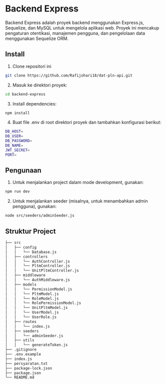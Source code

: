 # Backend Express

Backend Express adalah proyek backend menggunakan Express.js, Sequelize, dan MySQL untuk mengelola aplikasi web. Proyek ini mencakup pengaturan otentikasi, manajemen pengguna, dan pengelolaan data menggunakan Sequelize ORM.

## Install 

1. Clone repositori ini

```bash
git clone https://github.com/Rafijohari18/dat-pln-api.git
```

2. Masuk ke direktori proyek:
```bash
cd backend-express
```

3. Install dependencies:
```bash
npm install
```

4. Buat file .env di root direktori proyek dan tambahkan konfigurasi berikut:
```bash
DB_HOST=
DB_USER=
DB_PASSWORD=
DB_NAME=
JWT_SECRET=
PORT=
```


## Pengunaan
1. Untuk menjalankan project dalam mode development, gunakan:
```bash
npm run dev
```
2. Untuk menjalankan seeder (misalnya, untuk menambahkan admin pengguna), gunakan:
```bash
node src/seeders/adminSeeder.js
```

## Struktur Project

```bash
├── src
│   ├── config
│   │   └── Database.js
│   ├── controllers
│   │   └── AuthController.js
│   │   └── PltmController.js
│   │   └── UnitPltmController.js
│   ├── middleware
│   │   └── AuthMiddleware.js
│   ├── models
│   │   └── PermissionModel.js
│   │   └── PltmModel.js
│   │   └── RoleModel.js
│   │   └── RolePermissionModel.js
│   │   └── UnitPltmModel.js
│   │   └── UserModel.js
│   │   └── UserRole.js
│   ├── routes
│   │   └── index.js
│   ├── seeders
│   │   └── adminSeeder.js
│   ├── utils
│   │   └── generateToken.js
├── .gitignore
├── .env.example
├── index.js
├── persyaratan.txt
├── package-lock.json
├── package.json
└── README.md
```